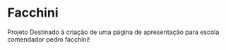 # Facchini
Projeto Destinado à criação de uma página de apresentação para escola comendador pedro facchini!
